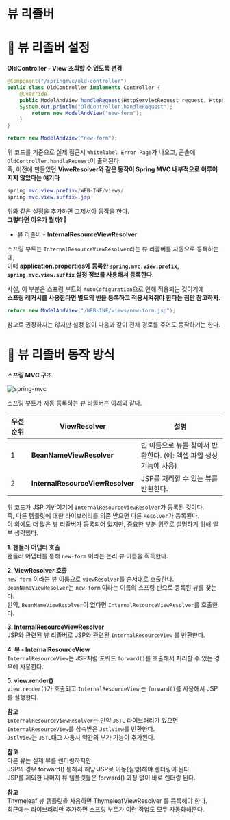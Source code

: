 뷰 리졸버
===========  
# 📗 뷰 리졸버 설정   
**OldController - View 조회할 수 있도록 변경**   
```java
@Component("/springmvc/old-controller")
public class OldController implements Controller {
    @Override
    public ModelAndView handleRequest(HttpServletRequest request, HttpServletResponse response) throws Exception {
    System.out.println("OldController.handleRequest");
        return new ModelAndView("new-form");
    }
}
```
```java
return new ModelAndView("new-form");
```
위 코드를 기준으로 실제 접근시 `Whitelabel Error Page`가 나오고, 콘솔에 `OldController.handleRequest`이 출력된다.                   
즉, 이전에 만들었던 **ViweResolver와 같은 동작이 Spring MVC 내부적으로 이루어지지 않았다는 얘기다**               
             
```java    
spring.mvc.view.prefix=/WEB-INF/views/
spring.mvc.view.suffix=.jsp
```     
위와 같은 설정을 추가하면 그제서야 동작을 한다.          
**그렇다면 이유가 뭘까?🤔**              
          
* 뷰 리졸버 - **InternalResourceViewResolver**              
       
스프링 부트는 `InternalResourceViewResolver`라는 뷰 리졸버를 자동으로 등록하는데,                            
이때 **application.properties에 등록한 `spring.mvc.view.prefix`, `spring.mvc.view.suffix` 설정 정보를 사용해서 등록한다.**              
                
사실, 이 부분은 스프링 부트의 `AutoCofiguration`으로 인해 적용되는 것이기에             
**스프링 레거시를 사용한다면 별도의 빈을 등록하고 적용시켜줘야 한다는 점만 참고하자.**           

```java
return new ModelAndView("/WEB-INF/views/new-form.jsp");
```    
참고로 권장하지는 않지만 설정 없이 다음과 같이 전체 경로를 주어도 동작하기는 한다.

# 📙 뷰 리졸버 동작 방식
**스프링 MVC 구조**                 
           
![spring-mvc](https://user-images.githubusercontent.com/50267433/127362651-fcf4a7ea-df62-4aef-a134-9317cc5e1ec0.PNG)

스프링 부트가 자동 등록하는 뷰 리졸버는 아래와 같다.         
           
|우선 순위|ViewResolver|설명|     
|---------|------------|----|    
|1|**BeanNameViewResolver**|빈 이름으로 뷰를 찾아서 반환한다. (예: 엑셀 파일 생성 기능에 사용)|    
|2|**InternalResourceViewResolver**|JSP를 처리할 수 있는 뷰를 반환한다.|   
  
위 코드가 JSP 기반이기에 `InternalResourceViewResolver`가 등록된 것이다.        
즉, 다른 템플릿에 대한 라이브러리를 의존 받으면 다른 `Resolver`가 등록된다.             
이 외에도 더 많은 뷰 리졸버가 등록되어 있지만, 중요한 부분 위주로 설명하기 위해 일부 생략했다.          
               
**1. 핸들러 어댑터 호출**               
  핸들러 어댑터를 통해 `new-form` 이라는 논리 뷰 이름을 획득한다.                                     
  
**2. ViewResolver 호출**                
  `new-form` 이라는 뷰 이름으로 `viewResolver`를 순서대로 호출한다.               
  `BeanNameViewResolver`는 `new-form` 이라는 이름의 스프링 빈으로 등록된 뷰를 찾는다.                     
  만약, `BeanNameViewResolver`이 없다면 `InternalResourceViewResolver`를 호출한다.                        
  
**3. InternalResourceViewResolver**             
  JSP와 관련된 뷰 리졸버로 JSP와 관련된 `InternalResourceView` 를 반환한다.                 
     
**4. 뷰 - InternalResourceView**         
  `InternalResourceView`는 JSP처럼 포워드 `forward()`를 호출해서 처리할 수 있는 경우에 사용한다.       
    
**5. view.render()**    
  `view.render()`가 호출되고 `InternalResourceView` 는 `forward()`를 사용해서 JSP를 실행한다.                      
                                                                        
**참고**                 
`InternalResourceViewResolver`는 만약 `JSTL` 라이브러리가 있으면            
`InternalResourceView`를 상속받은 `JstlView`를 반환한다.                          
`JstlView`는 `JSTL`태그 사용시 약간의 부가 기능이 추가된다.             
        
**참고**       
다른 뷰는 실제 뷰를 렌더링하지만        
JSP의 경우 forward() 통해서 해당 JSP로 이동(실행)해야 렌더링이 된다.                   
JSP를 제외한 나머지 뷰 템플릿들은 forward() 과정 없이 바로 렌더링 된다.                   
                 
**참고**       
Thymeleaf 뷰 템플릿을 사용하면 ThymeleafViewResolver 를 등록해야 한다.             
최근에는 라이브러리만 추가하면 스프링 부트가 이런 작업도 모두 자동화해준다.            
